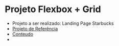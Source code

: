 <h1>Projeto Flexbox + Grid</h1>
<ul>
    <li>Projeto a ser realizado: Landing Page Starbucks</li>
    <li><a href="http://starbucks.nicepage.io/">Projeto de Referência</a></li>
    <li><a href="http://github.com/brunosoharagit/b7web-curso-html-css">Conteudo</li>
    <li></li>
</ul>